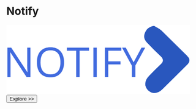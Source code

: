 # Notify
<img src="https://github.com/Adarshsingh2k/notify/blob/master/Desktop/my-work/notify/notify/img/logo1.png">
<a href="https://infallible-nightingale-b7d84e.netlify.app/index.html" ><button>Explore >> </button></a>
